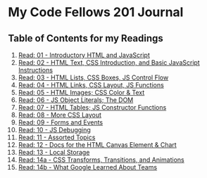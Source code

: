 # My Code Fellows 201 Journal

## Table of Contents for my Readings

1. [Read: 01 - Introductory HTML and JavaScript](class-01.md)
2. [Read: 02 - HTML Text, CSS Introduction, and Basic JavaScript Instructions](class-02.md)
3. [Read: 03 - HTML Lists, CSS Boxes, JS Control Flow](class-03.md)
4. [Read: 04 - HTML Links, CSS Layout, JS Functions](class-04.md)
5. [Read: 05 - HTML Images; CSS Color & Text](class-05.md)
6. [Read: 06 - JS Object Literals; The DOM](class-06.md)
7. [Read: 07 - HTML Tables; JS Constructor Functions](class-07.md)
8. [Read: 08 - More CSS Layout](class-08.md)
9. [Read: 09 - Forms and Events](class-09.md)
10. [Read: 10 - JS Debugging](class-10.md)
11. [Read: 11 - Assorted Topics]()
12. [Read: 12 - Docs for the HTML Canvas Element & Chart]()
13. [Read: 13 - Local Storage]()
14. [Read: 14a - CSS Transforms, Transitions, and Animations]()
15. [Read: 14b - What Google Learned About Teams]()